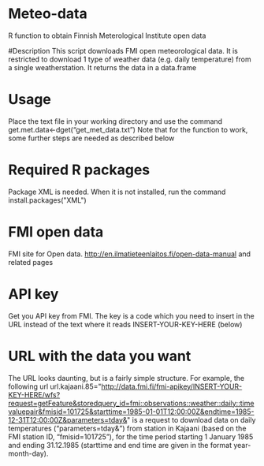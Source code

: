 # Meteo-data
R function to obtain Finnish Meterological Institute open data

#Description
This script downloads FMI open meteorological data. It is restricted to download 1 type of weather data (e.g. daily temperature) from a single weatherstation. It returns the data in a data.frame

# Usage
Place the text file in your working directory and use the command
get.met.data<-dget(“get_met_data.txt”)
Note that for the function to work, some further steps are needed as described below

# Required R packages
Package XML is needed. When it is not installed, run the command
install.packages("XML")

# FMI open data
 FMI site for Open data. http://en.ilmatieteenlaitos.fi/open-data-manual and related pages
 
# API key
Get you API key from FMI. The key is a code which you need to insert in the URL instead of the text where it reads INSERT-YOUR-KEY-HERE (below)

# URL with the data you want
The URL looks daunting, but is a fairly simple structure. For example, the following url
url.kajaani.85="http://data.fmi.fi/fmi-apikey/INSERT-YOUR-KEY-HERE/wfs?request=getFeature&storedquery_id=fmi::observations::weather::daily::timevaluepair&fmisid=101725&starttime=1985-01-01T12:00:00Z&endtime=1985-12-31T12:00:00Z&parameters=tday&"
is a request to download data on daily temperatures (“parameters=tday&”) from station in Kajaani (based on the FMI station ID, “fmisid=101725”), for the time period starting 1 January 1985 and ending 31.12.1985 (starttime and end time are given in the format year-month-day).

